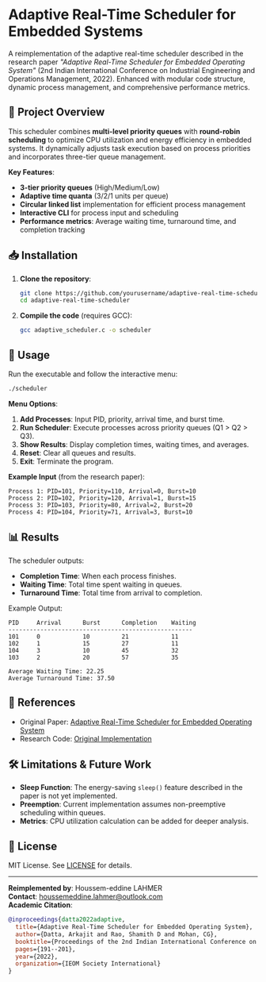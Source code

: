 # Adaptive Real-Time Scheduler for Embedded Systems


A reimplementation of the adaptive real-time scheduler described in the research paper *"Adaptive Real-Time Scheduler for Embedded Operating System"* (2nd Indian International Conference on Industrial Engineering and Operations Management, 2022). Enhanced with modular code structure, dynamic process management, and comprehensive performance metrics.

## 📜 Project Overview
This scheduler combines **multi-level priority queues** with **round-robin scheduling** to optimize CPU utilization and energy efficiency in embedded systems. It dynamically adjusts task execution based on process priorities and incorporates three-tier queue management.

**Key Features**:
- **3-tier priority queues** (High/Medium/Low)
- **Adaptive time quanta** (3/2/1 units per queue)
- **Circular linked list** implementation for efficient process management
- **Interactive CLI** for process input and scheduling
- **Performance metrics**: Average waiting time, turnaround time, and completion tracking

## 📥 Installation
1. **Clone the repository**:
   ```bash
   git clone https://github.com/yourusername/adaptive-real-time-scheduler.git
   cd adaptive-real-time-scheduler
   ```
2. **Compile the code** (requires GCC):
   ```bash
   gcc adaptive_scheduler.c -o scheduler
   ```

## 🚀 Usage
Run the executable and follow the interactive menu:
```bash
./scheduler
```

**Menu Options**:
1. **Add Processes**: Input PID, priority, arrival time, and burst time.
2. **Run Scheduler**: Execute processes across priority queues (Q1 > Q2 > Q3).
3. **Show Results**: Display completion times, waiting times, and averages.
4. **Reset**: Clear all queues and results.
5. **Exit**: Terminate the program.

**Example Input** (from the research paper):
```
Process 1: PID=101, Priority=110, Arrival=0, Burst=10
Process 2: PID=102, Priority=120, Arrival=1, Burst=15
Process 3: PID=103, Priority=80, Arrival=2, Burst=20
Process 4: PID=104, Priority=71, Arrival=3, Burst=10
```

## 📊 Results
The scheduler outputs:
- **Completion Time**: When each process finishes.
- **Waiting Time**: Total time spent waiting in queues.
- **Turnaround Time**: Total time from arrival to completion.

Example Output:
```
PID     Arrival      Burst      Completion    Waiting
----------------------------------------------------
101     0            10         21            11
102     1            15         27            11
104     3            10         45            32
103     2            20         57            35

Average Waiting Time: 22.25
Average Turnaround Time: 37.50
```

## 📖 References
- Original Paper: [Adaptive Real-Time Scheduler for Embedded Operating System](https://ieomsociety.org/proceedings/2022india/191.pdf)
- Research Code: [Original Implementation](https://github.com/Arkajit-techie/ADAPTIVE-REAL-TIME-SCHEDULING-ALGORITHM)

## 🛠️ Limitations & Future Work
- **Sleep Function**: The energy-saving `sleep()` feature described in the paper is not yet implemented.
- **Preemption**: Current implementation assumes non-preemptive scheduling within queues.
- **Metrics**: CPU utilization calculation can be added for deeper analysis.

## 📄 License
MIT License. See [LICENSE](LICENSE) for details.

---

**Reimplemented by**: Houssem-eddine LAHMER  
**Contact**: [houssemeddine.lahmer@outlook.com](mailto:houssemeddine.lahmer@outlook.com)  
**Academic Citation**:  
```bibtex
@inproceedings{datta2022adaptive,
  title={Adaptive Real-Time Scheduler for Embedded Operating System},
  author={Datta, Arkajit and Rao, Shamith D and Mohan, CG},
  booktitle={Proceedings of the 2nd Indian International Conference on Industrial Engineering and Operations Management},
  pages={191--201},
  year={2022},
  organization={IEOM Society International}
}
